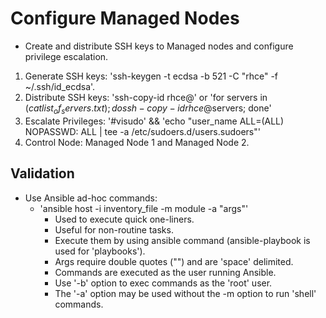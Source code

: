 # Configure Managed Nodes

* Create and distribute SSH keys to Managed nodes and configure privilege escalation.
1. Generate SSH keys: 'ssh-keygen -t ecdsa -b 521 -C "rhce" -f ~/.ssh/id_ecdsa'.
2. Distribute SSH keys: 'ssh-copy-id rhce@<node>' or 'for servers in $(cat list_of_servers.txt); do ssh-copy-id rhce@$servers; done'
3. Escalate Privileges: '#visudo' && 'echo "user_name ALL=(ALL) NOPASSWD: ALL | tee -a /etc/sudoers.d/users.sudoers"'
4. Control Node: Managed Node 1 and Managed Node 2.

## Validation
- Use Ansible ad-hoc commands:
  * 'ansible host -i inventory_file -m module -a "args"'
      * Used to execute quick one-liners.
      * Useful for non-routine tasks.
      * Execute them by using ansible command (ansible-playbook is used for 'playbooks').
      * Args require double quotes ("") and are 'space' delimited.
      * Commands are executed as the user running Ansible.
      * Use '-b' option to exec commands as the 'root' user.
      * The '-a' option may be used without the -m option to run 'shell' commands.
